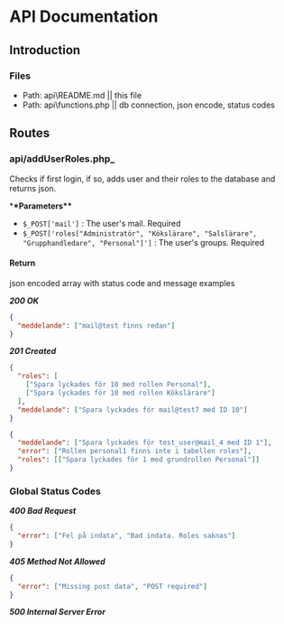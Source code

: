 # API Documentation

## Introduction

### Files

- Path: api\README.md || this file
- Path: api\functions.php || db connection, json encode, status codes

## Routes

### api/addUserRoles.php\_

Checks if first login, if so, adds user and their roles to the database and returns json.

\***\*Parameters\*\***

- `$_POST['mail']` : The user's mail. Required
- `$_POST['roles["Administratör", "Kökslärare", "Salslärare", "Grupphandledare", "Personal"]']` : The user's groups. Required

#### Return

json encoded array with status code and message examples

**_200 OK_**

```json
{
  "meddelande": ["mail@test finns redan"]
}
```

**_201 Created_**

```json
{
  "roles": [
    ["Spara lyckades för 10 med rollen Personal"],
    ["Spara lyckades för 10 med rollen Kökslärare"]
  ],
  "meddelande": ["Spara lyckades för mail@test7 med ID 10"]
}
```

```json
{
  "meddelande": ["Spara lyckades för test_user@mail_4 med ID 1"],
  "error": ["Rollen personal1 finns inte i tabellen roles"],
  "roles": [["Spara lyckades för 1 med grundrollen Personal"]]
}
```

### Global Status Codes

**_400 Bad Request_**

```json
{
  "error": ["Fel på indata", "Bad indata. Roles saknas"]
}
```

**_405 Method Not Allowed_**

```json
{
  "error": ["Missing post data", "POST required"]
}
```

**_500 Internal Server Error_**
